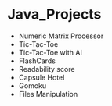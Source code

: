 # Java_Projects
* Numeric Matrix Processor
* Tic-Tac-Toe
* Tic-Tac-Toe with AI
* FlashCards
* Readability score
* Capsule Hotel
* Gomoku
* Files Manipulation
